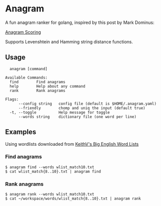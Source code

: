 # Anagram

A fun anagram ranker for golang, inspired by this post by Mark Dominus:

[Anagram Scoring](http://blog.plover.com/2017/02/21/#anagram-scoring)

Supports Levenshtein and Hamming string distance functions.

## Usage

```
  anagram [command]

Available Commands:
  find        Find anagrams
  help        Help about any command
  rank        Rank anagrams

Flags:
      --config string   config file (default is $HOME/.anagram.yaml)
      --friendly        chomp and uniq the input (default true)
  -t, --toggle          Help message for toggle
      --words string    dictionary file (one word per line)
```

## Examples

Using wordlists downloaded from [KeithV's Big English Word Lists](http://www.keithv.com/software/wlist/)

### Find anagrams

```
$ anagram find --words wlist_match10.txt
$ cat wlist_match{8..10}.txt | anagram find
```

### Rank anagrams

```
$ anagram rank --words wlist_match10.txt
$ cat ~/workspace/words/wlist_match{8..10}.txt | anagram rank
```

